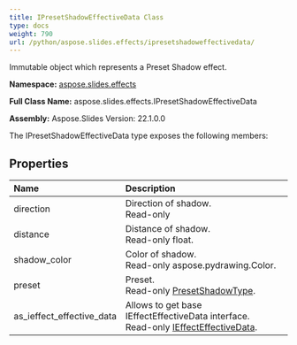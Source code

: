```yaml
---
title: IPresetShadowEffectiveData Class
type: docs
weight: 790
url: /python/aspose.slides.effects/ipresetshadoweffectivedata/
---
```


Immutable object which represents a Preset Shadow effect.

**Namespace:** [aspose.slides.effects](/python/aspose.slides.effects/)

**Full Class Name:** aspose.slides.effects.IPresetShadowEffectiveData

**Assembly:**  Aspose.Slides Version: 22.1.0.0

The IPresetShadowEffectiveData type exposes the following members:
## **Properties**
|**Name**|**Description**|
| :- | :- |
|direction|Direction of shadow.<br/>            Read-only|
|distance|Distance of shadow.<br/>            Read-only float.|
|shadow_color|Color of shadow.<br/>            Read-only aspose.pydrawing.Color.|
|preset|Preset.<br/>            Read-only [PresetShadowType](/python/aspose.slides/presetshadowtype/).|
|as_ieffect_effective_data|Allows to get base IEffectEffectiveData interface.<br/>            Read-only [IEffectEffectiveData](/python/aspose.slides.effects/ieffecteffectivedata/).|
